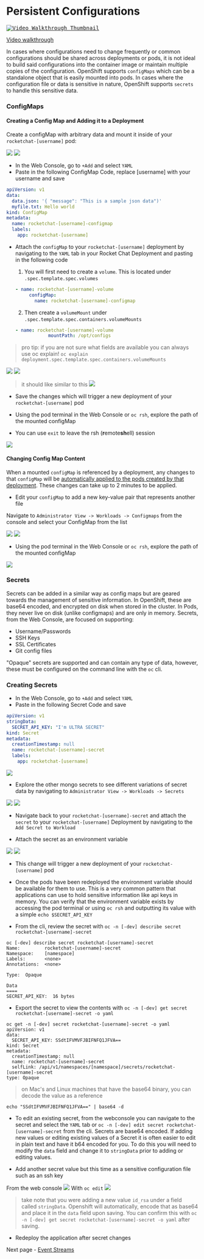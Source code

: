# Persistent Configurations

<kbd>[![Video Walkthrough Thumbnail](././images/09_persistent_configurations_thumb.png)](https://youtu.be/g6TyE3rIHeo)</kbd>

[Video walkthrough](https://youtu.be/g6TyE3rIHeo)

In cases where configurations need to change frequently or common configurations should be shared across deployments or pods, it is not ideal to build said configurations into the container image or maintain multiple copies of the configuration. OpenShift supports `configMaps` which can be a standalone object that is easily mounted into pods. In cases where the configuration file or data is sensitive in nature, OpenShift supports `secrets` to handle this sensitive data. 

### ConfigMaps

#### Creating a Config Map and Adding it to a Deployment
Create a configMap with arbitrary data and mount it inside of your `rocketchat-[username]` pod: 

<kbd>![](./images/07_persistent_config_01.png)</kbd>
<kbd>![](./images/07_persistent_config_02.png)</kbd>

- In the Web Console, go to `+Add` and select `YAML`
- Paste in the following ConfigMap Code, replace [username] with your username and save 
```yaml
apiVersion: v1
data:
  data.json: '{ "message": "This is a sample json data")'
  myfile.txt: Hello world
kind: ConfigMap
metadata:
  name: rocketchat-[username]-configmap
  labels:
    app: rocketchat-[username]
```

- Attach the `configMap` to your `rocketchat-[username]` deployment by navigating to the `YAML` tab in your Rocket Chat Deployment and pasting in the following code
  1. You will first need to create a `volume`. This is located under `.spec.template.spec.volumes`
  ```yaml
  - name: rocketchat-[username]-volume
       configMap:
         name: rocketchat-[username]-configmap
  ```

  2. Then create a `volumeMount` under `.spec.template.spec.containers.volumeMounts`
  ```yaml
  - name: rocketchat-[username]-volume
              mountPath: /opt/configs
  ```
> pro tip: if you are not sure what fields are available you can always use oc explain! `oc explain deployment.spec.template.spec.containers.volumeMounts`

<kbd>![](./images/07_persistent_config_04.png)</kbd>
<kbd>![](./images/07_persistent_config_03.png)</kbd>

> it should like similar to this
<kbd>![](./images/07_persistent_config_05.png)</kbd>


- Save the changes which will trigger a new deployment of your `rocketchat-[username]` pod

- Using the pod terminal in the Web Console or `oc rsh`, explore the path of the mounted configMap

- You can use `exit` to leave the rsh (**r**emote**sh**ell) session 

<kbd>![](./images/07_persistent_config_06.png)</kbd>

#### Changing Config Map Content
When a mounted `configMap` is referenced by a deployment, any changes to that `configMap` will be [automatically applied to the pods created by that deployment](https://kubernetes.io/docs/tasks/configure-pod-container/configure-pod-configmap/#mounted-configmaps-are-updated-automatically). These changes can take up to 2 minutes to be applied.

- Edit your `configMap` to add a new key-value pair that represents another file

Navigate to `Administrator View -> Workloads -> Configmaps` from the console and select your ConfigMap from the list


<kbd>![](./images/07_persistent_config_06.png)</kbd>
<kbd>![](./images/07_persistent_config_07.png)</kbd>

- Using the pod terminal in the Web Console or `oc rsh`, explore the path of the mounted configMap

<kbd>![](./images/07_persistent_config_08.png)</kbd>



### Secrets
Secrets can be added in a similar way as config maps but are geared towards the management of sensitive information. In OpenShift, these are base64 encoded, and encrypted on disk when stored in the cluster. In Pods, they never live on disk (unlike configmaps) and are only in memory.
Secrets, from the Web Console, are focused on supporting: 
- Username/Passwords
- SSH Keys
- SSL Certificates
- Git config files

"Opaque" secrets are supported and can contain any type of data, however, these must be configured on the command line with the `oc` cli. 

### Creating Secrets
- In the Web Console, go to `+Add` and select `YAML`
- Paste in the following Secret Code and save 
```yaml
apiVersion: v1
stringData:
  SECRET_API_KEY: "I'm ULTRA SECRET"
kind: Secret
metadata:
  creationTimestamp: null
  name: rocketchat-[username]-secret
  labels:
    app: rocketchat-[username]
```

<kbd>![](./images/07_persistent_config_09.png)</kbd>

- Explore the other mongo secrets to see different variations of secret data by navigating to `Administrator View -> Workloads -> Secrets`

<kbd>![](./images/07_persistent_config_10.png)</kbd>
<kbd>![](./images/07_persistent_config_11.png)</kbd>

- Navigate back to your `rocketchat-[username]-secret` and attach the `secret` to your `rocketchat-[username]` Deployment by navigating to the `Add Secret to Workload`

- Attach the secret as an environment variable

<kbd>![](./images/07_persistent_config_12.png)</kbd>
<kbd>![](./images/07_persistent_config_13.png)</kbd>


- This change will trigger a new deployment of your `rocketchat-[username]` pod
- Once the pods have been redeployed the environment variable should be available for them to use. This is a very common pattern that applications can use to hold sensitive information like api keys in memory. You can verify that the environment variable exists by accessing the pod terminal or using `oc rsh` and outputting its value with a simple `echo $SECRET_API_KEY`


- From the cli, review the secret with `oc -n [-dev] describe secret rocketchat-[username]-secret`

```
oc [-dev] describe secret rocketchat-[username]-secret
Name:         rocketchat-[username]-secret
Namespace:    [namespace]
Labels:       <none>
Annotations:  <none>

Type:  Opaque

Data
====
SECRET_API_KEY:  16 bytes
```

- Export the secret to view the contents with `oc -n [-dev] get secret rocketchat-[username]-secret -o yaml`

```
oc get -n [-dev] secret rocketchat-[username]-secret -o yaml
apiVersion: v1
data:
  SECRET_API_KEY: SSdtIFVMVFJBIFNFQ1JFVA==
kind: Secret
metadata:
  creationTimestamp: null
  name: rocketchat-[username]-secret
  selfLink: /api/v1/namespaces/[namespace]/secrets/rocketchat-[username]-secret
type: Opaque
```
> on Mac's and Linux machines that have the base64 binary, you can decode the value as a reference
```
echo "SSdtIFVMVFJBIFNFQ1JFVA==" | base64 -d
```

- To edit an existing secret, from the webconsole you can navigate to the secret and select the `YAML` tab or `oc -n [-dev] edit secret rocketchat-[username]-secret` from the cli. Secrets are base64 encoded. If adding new values or editing existing values of a Secret it is often easier to
edit in plain text and have it b64 encoded for you. To do this you will need to modify the `data` field and change it to
`stringData` prior to adding or editing values.

- Add another secret value but this time as a sensitive configuration file such as an ssh key

From the web console
<kbd>![](./images/07_persistent_config_14.png)</kbd>
With `oc edit`
<kbd>![](./images/07_persistent_config_15.png)</kbd>

> take note that you were adding a new value `id_rsa` under a field called `stringData`. Openshift will automatically, encode that as base64 and place it in the `data` field upon saving. You can confirm this with `oc -n [-dev] get secret rocketchat-[username]-secret -o yaml` after saving. 

 
- Redeploy the application after secret changes

Next page - [Event Streams](./10_event_streams.md)
